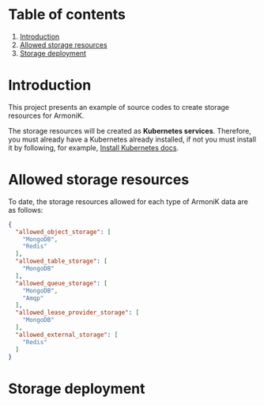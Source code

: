 # Table of contents

1. [Introduction](#introduction)
2. [Allowed storage resources](#allowed-storage-resources)
3. [Storage deployment](#storage-deployment)

# Introduction <a name="introduction"></a>

This project presents an example of source codes to create storage resources for ArmoniK.

The storage resources will be created as **Kubernetes services**. Therefore, you must already have a Kubernetes already
installed, if not you must install it by following, for example, [Install Kubernetes docs](../README.md#kubernetes).

# Allowed storage resources <a name="allowed-storage-resources"></a>

To date, the storage resources allowed for each type of ArmoniK data are as follows:

```json
{
  "allowed_object_storage": [
    "MongoDB",
    "Redis"
  ],
  "allowed_table_storage": [
    "MongoDB"
  ],
  "allowed_queue_storage": [
    "MongoDB",
    "Amqp"
  ],
  "allowed_lease_provider_storage": [
    "MongoDB"
  ],
  "allowed_external_storage": [
    "Redis"
  ]
}
```

# Storage deployment 